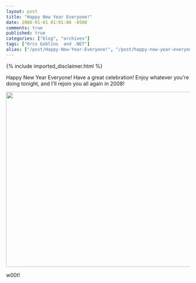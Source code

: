 ```yaml
---
layout: post
title: "Happy New Year Everyone!"
date: 2008-01-01 01:01:00 -0500
comments: true
published: true
categories: ["blog", "archives"]
tags: ["Orcs Goblins  and .NET"]
alias: ["/post/Happy-New-Year-Everyone!", "/post/happy-new-year-everyone!"]
---
```

<!-- more -->
{% include imported_disclaimer.html %}
<p>Happy New Year Everyone! Have a great celebration! Enjoy whatever you're doing tonight, and I'll rejoin you all again in 2008!</p>
<p><img src="http://upload.wikimedia.org/wikipedia/commons/d/da/White_bright_fireworks.jpg" alt="" width="640" height="480" /></p>
<p>w00t!</p>
